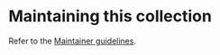 # Maintaining this collection

Refer to the [Maintainer guidelines](https://docs.ansible.com/ansible/devel/community/maintainers.html).
